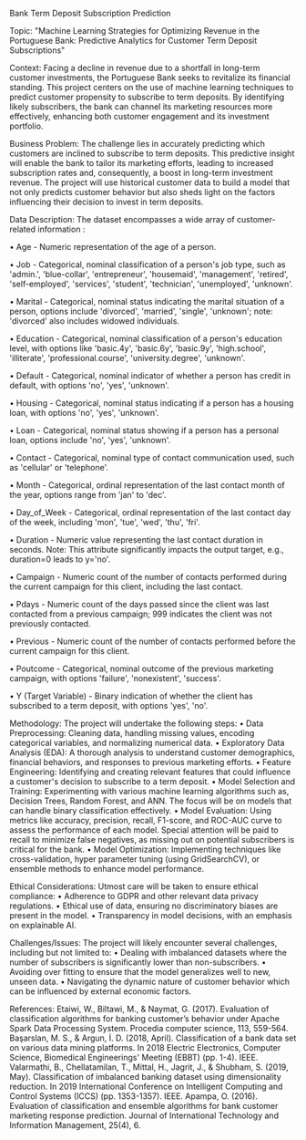 Bank Term Deposit Subscription Prediction

Topic:
"Machine Learning Strategies for Optimizing Revenue in the Portuguese Bank: Predictive Analytics for Customer Term Deposit Subscriptions"

Context:
Facing a decline in revenue due to a shortfall in long-term customer investments, the Portuguese Bank seeks to revitalize its financial standing. This project centers on the use of machine learning techniques to predict customer propensity to subscribe to term deposits. By identifying likely subscribers, the bank can channel its marketing resources more effectively, enhancing both customer engagement and its investment portfolio.

Business Problem:
The challenge lies in accurately predicting which customers are inclined to subscribe to term deposits. This predictive insight will enable the bank to tailor its marketing efforts, leading to increased subscription rates and, consequently, a boost in long-term investment revenue. The project will use historical customer data to build a model that not only predicts customer behavior but also sheds light on the factors influencing their decision to invest in term deposits.

Data Description:
The dataset encompasses a wide array of customer-related information :

•	Age - Numeric representation of the age of a person.

•	Job - Categorical, nominal classification of a person's job type, such as 'admin.', 'blue-collar', 'entrepreneur', 'housemaid', 'management', 'retired', 'self-employed', 'services', 'student', 'technician', 'unemployed', 'unknown'.

•	Marital - Categorical, nominal status indicating the marital situation of a person, options include 'divorced', 'married', 'single', 'unknown'; note: 'divorced' also includes widowed individuals.

•	Education - Categorical, nominal classification of a person's education level, with options like 'basic.4y', 'basic.6y', 'basic.9y', 'high.school', 'illiterate', 'professional.course', 'university.degree', 'unknown'.

•	Default - Categorical, nominal indicator of whether a person has credit in default, with options 'no', 'yes', 'unknown'.

•	Housing - Categorical, nominal status indicating if a person has a housing loan, with options 'no', 'yes', 'unknown'.

•	Loan - Categorical, nominal status showing if a person has a personal loan, options include 'no', 'yes', 'unknown'.

•	Contact - Categorical, nominal type of contact communication used, such as 'cellular' or 'telephone'.

•	Month - Categorical, ordinal representation of the last contact month of the year, options range from 'jan' to 'dec'.

•	Day_of_Week - Categorical, ordinal representation of the last contact day of the week, including 'mon', 'tue', 'wed', 'thu', 'fri'.

•	Duration - Numeric value representing the last contact duration in seconds. Note: This attribute significantly impacts the output target, e.g., duration=0 leads to y='no'.

•	Campaign - Numeric count of the number of contacts performed during the current campaign for this client, including the last contact.

•	Pdays - Numeric count of the days passed since the client was last contacted from a previous campaign; 999 indicates the client was not previously contacted.

•	Previous - Numeric count of the number of contacts performed before the current campaign for this client.

•	Poutcome - Categorical, nominal outcome of the previous marketing campaign, with options 'failure', 'nonexistent', 'success'.

•	Y (Target Variable) - Binary indication of whether the client has subscribed to a term deposit, with options 'yes', 'no'.


Methodology:
The project will undertake the following steps:
•	Data Preprocessing: Cleaning data, handling missing values, encoding categorical variables, and normalizing numerical data.
•	Exploratory Data Analysis (EDA): A thorough analysis to understand customer demographics, financial behaviors, and responses to previous marketing efforts.
•	Feature Engineering: Identifying and creating relevant features that could influence a customer's decision to subscribe to a term deposit.
•	Model Selection and Training: Experimenting with various machine learning algorithms such as, Decision Trees, Random Forest, and ANN. The focus will be on models that can handle binary classification effectively.
•	Model Evaluation: Using metrics like accuracy, precision, recall, F1-score, and ROC-AUC curve to assess the performance of each model. Special attention will be paid to recall to minimize false negatives, as missing out on potential subscribers is critical for the bank.
•	Model Optimization: Implementing techniques like cross-validation, hyper parameter tuning (using GridSearchCV), or ensemble methods to enhance model performance.

Ethical Considerations:
Utmost care will be taken to ensure ethical compliance:
•	Adherence to GDPR and other relevant data privacy regulations.
•	Ethical use of data, ensuring no discriminatory biases are present in the model.
•	Transparency in model decisions, with an emphasis on explainable AI.


Challenges/Issues:
The project will likely encounter several challenges, including but not limited to:
•	Dealing with imbalanced datasets where the number of subscribers is significantly lower than non-subscribers.
•	Avoiding over fitting to ensure that the model generalizes well to new, unseen data.
•	Navigating the dynamic nature of customer behavior which can be influenced by external economic factors.

References:
Etaiwi, W., Biltawi, M., & Naymat, G. (2017). Evaluation of classification algorithms for banking customer’s behavior under Apache Spark Data Processing System. Procedia computer science, 113, 559-564.
Başarslan, M. S., & Argun, İ. D. (2018, April). Classification of a bank data set on various data mining platforms. In 2018 Electric Electronics, Computer Science, Biomedical Engineerings' Meeting (EBBT) (pp. 1-4). IEEE.
Valarmathi, B., Chellatamilan, T., Mittal, H., Jagrit, J., & Shubham, S. (2019, May). Classification of imbalanced banking dataset using dimensionality reduction. In 2019 International Conference on Intelligent Computing and Control Systems (ICCS) (pp. 1353-1357). IEEE.
Apampa, O. (2016). Evaluation of classification and ensemble algorithms for bank customer marketing response prediction. Journal of International Technology and Information Management, 25(4), 6.
